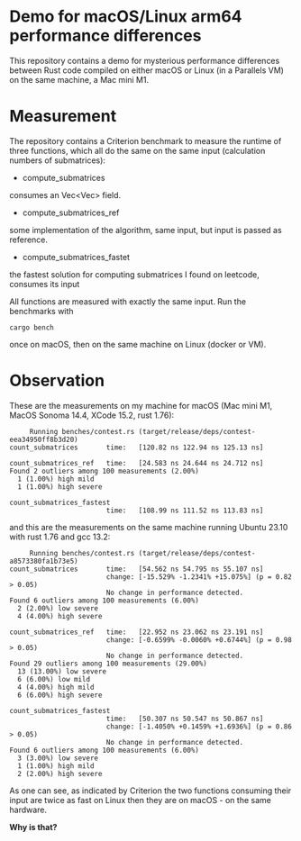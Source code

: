 # Demo for macOS/Linux arm64 performance differences

This repository contains a demo for mysterious performance differences between Rust code
compiled on either macOS or Linux (in a Parallels VM) on the same machine, a Mac mini M1.

# Measurement

The repository contains a Criterion benchmark to measure the runtime of three functions, which
all do the same on the same input (calculation numbers of submatrices):

- compute_submatrices 

consumes an Vec<Vec<i32>> field.

- compute_submatrices_ref

some implementation of the algorithm, same input, but input is passed as reference.

- compute_submatrices_fastet

the fastest solution for computing submatrices I found on leetcode, consumes its input

All functions are measured with exactly the same input. Run the benchmarks with

```
cargo bench
```

once on macOS, then on the same machine on Linux (docker or VM).

# Observation

These are the measurements on my machine for macOS (Mac mini M1, MacOS Sonoma 14.4, XCode 15.2, rust 1.76):

```
     Running benches/contest.rs (target/release/deps/contest-eea34950ff8b3d20)
count_submatrices       time:   [120.82 ns 122.94 ns 125.13 ns]

count_submatrices_ref   time:   [24.583 ns 24.644 ns 24.712 ns]
Found 2 outliers among 100 measurements (2.00%)
  1 (1.00%) high mild
  1 (1.00%) high severe

count_submatrices_fastest
                        time:   [108.99 ns 111.52 ns 113.83 ns]
```

and this are the measurements on the same machine running Ubuntu 23.10 with rust 1.76 and gcc 13.2:
```
     Running benches/contest.rs (target/release/deps/contest-a8573380fa1b73e5)
count_submatrices       time:   [54.562 ns 54.795 ns 55.107 ns]
                        change: [-15.529% -1.2341% +15.075%] (p = 0.82 > 0.05)
                        No change in performance detected.
Found 6 outliers among 100 measurements (6.00%)
  2 (2.00%) low severe
  4 (4.00%) high severe

count_submatrices_ref   time:   [22.952 ns 23.062 ns 23.191 ns]
                        change: [-0.6599% -0.0060% +0.6744%] (p = 0.98 > 0.05)
                        No change in performance detected.
Found 29 outliers among 100 measurements (29.00%)
  13 (13.00%) low severe
  6 (6.00%) low mild
  4 (4.00%) high mild
  6 (6.00%) high severe

count_submatrices_fastest
                        time:   [50.307 ns 50.547 ns 50.867 ns]
                        change: [-1.4050% +0.1459% +1.6936%] (p = 0.86 > 0.05)
                        No change in performance detected.
Found 6 outliers among 100 measurements (6.00%)
  3 (3.00%) low severe
  1 (1.00%) high mild
  2 (2.00%) high severe
```

As one can see, as indicated by Criterion the two functions
consuming their input are twice as fast on Linux then they are on macOS - on
the same hardware.

**Why is that?**